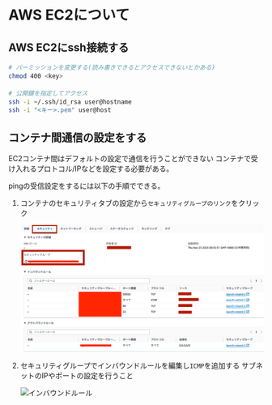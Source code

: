 # AWS EC2について

## AWS EC2にssh接続する

```sh
# パーミッションを変更する(読み書きできるとアクセスできないとかある)
chmod 400 <key>

# 公開鍵を指定してアクセス
ssh -i ~/.ssh/id_rsa user@hostname
ssh -i "<キー>.pem" user@host
```

## コンテナ間通信の設定をする

EC2コンテナ間はデフォルトの設定で通信を行うことができない
コンテナで受け入れるプロトコル/IPなどを設定する必要がある。

pingの受信設定をするには以下の手順でできる。

1. コンテナのセキュリティタブの設定から`セキュリティグループのリンク`をクリック

    ![セキュリティ設定](img/ec2_session.png)

2. セキュリティグループでインバウンドルールを編集し`ICMP`を追加する
    サブネットのIPやポートの設定を行うこと

    ![インバウンドルール](img/セキュリティグループ.png)
